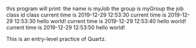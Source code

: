 this program will print:
the name is myJob
the group is myGroup
the job class id class 
current time is 2019-12-29 12:53:30
current time is 2019-12-29 12:53:30
hello world!
current time is 2019-12-29 12:53:40
hello world!
current time is 2019-12-29 12:53:50
hello world!

This is an entry-level practice of Quartz.
